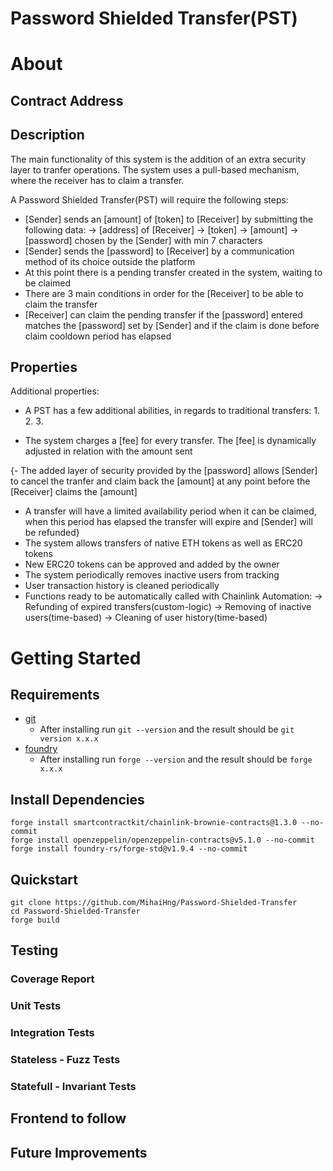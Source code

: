 # Password Shielded Transfer(PST) 

# About

## Contract Address



## Description

The main functionality of this system is the addition of an extra security layer to tranfer operations.
The system uses a pull-based mechanism, where the receiver has to claim a transfer.

  A Password Shielded Transfer(PST) will require the following steps:

  - [Sender] sends an [amount] of [token] to [Receiver] by submitting the following data:
    -> [address] of [Receiver]
    -> [token] 
    -> [amount]
    -> [password] chosen by the [Sender] with min 7 characters
  - [Sender] sends the [password] to [Receiver] by a communication method of its choice outside the platform
  - At this point there is a pending transfer created in the system, waiting to be claimed
  - There are 3 main conditions in order for the [Receiver] to be able to claim the transfer
  - [Receiver] can claim the pending transfer if the [password] entered matches the [password] set by [Sender] and 
  if the claim is done before claim cooldown period has elapsed

## Properties

Additional properties:

   - A PST has a few additional abilities, in regards to traditional transfers:
     1. 
     2. 
     3.

   - The system charges a [fee] for every transfer. The [fee] is dynamically adjusted in relation with the amount sent  
   
   {- The added layer of security provided by the [password] allows [Sender] to cancel the tranfer and claim back the [amount] at any point before the [Receiver] claims the [amount]
   - A transfer will have a limited availability period when it can be claimed, when this period has elapsed the transfer will expire and  [Sender] will be refunded}
   - The system allows transfers of native ETH tokens as well as ERC20 tokens 
   - New ERC20 tokens can be approved and added by the owner
   - The system periodically removes inactive users from tracking
   - User transaction history is cleaned periodically 
   - Functions ready to be automatically called with Chainlink Automation:
    -> Refunding of expired transfers(custom-logic)
    -> Removing of inactive users(time-based)
    -> Cleaning of user history(time-based)

# Getting Started

## Requirements

- [git](https://git-scm.com/book/en/v2/Getting-Started-Installing-Git)
  - After installing run `git --version` and the result should be `git version x.x.x`
- [foundry](https://getfoundry.sh/)
  - After installing run `forge --version` and the result should be `forge x.x.x`

## Install Dependencies

```
forge install smartcontractkit/chainlink-brownie-contracts@1.3.0 --no-commit
forge install openzeppelin/openzeppelin-contracts@v5.1.0 --no-commit
forge install foundry-rs/forge-std@v1.9.4 --no-commit 
```

## Quickstart

```
git clone https://github.com/MihaiHng/Password-Shielded-Transfer 
cd Password-Shielded-Transfer
forge build
```

## Testing 

### Coverage Report

### Unit Tests

### Integration Tests

### Stateless - Fuzz Tests

### Statefull - Invariant Tests

## Frontend to follow

## Future Improvements 